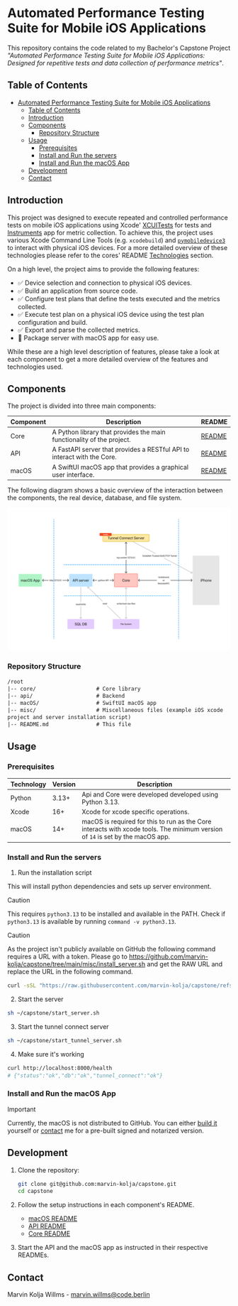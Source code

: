 # Automated Performance Testing Suite for Mobile iOS Applications

This repository contains the code related to my Bachelor's Capstone Project *"Automated Performance Testing Suite for
Mobile iOS Applications: Designed for repetitive tests and data collection of performance metrics"*.

## Table of Contents

<!-- TOC -->

* [Automated Performance Testing Suite for Mobile iOS Applications](#automated-performance-testing-suite-for-mobile-ios-applications)
    * [Table of Contents](#table-of-contents)
    * [Introduction](#introduction)
    * [Components](#components)
        * [Repository Structure](#repository-structure)
    * [Usage](#usage)
        * [Prerequisites](#prerequisites)
        * [Install and Run the servers](#install-and-run-the-servers)
        * [Install and Run the macOS App](#install-and-run-the-macos-app)
    * [Development](#development)
    * [Contact](#contact)

<!-- TOC -->

## Introduction

This project was designed to execute repeated and controlled performance tests on mobile iOS applications using Xcode' [XCUITests](https://developer.apple.com/documentation/xctest/user-interface-tests) for tests and [Instruments](https://developer.apple.com/tutorials/instruments/) app for metric collection. To achieve this, the project uses various Xcode Command Line Tools (e.g. `xcodebuild`) and [`pymobiledevice3`](https://github.com/doronz88/pymobiledevice3/tree/master) to interact with physical iOS devices. For a more detailed overview of these technologies please refer to the cores' README [Technologies](core/README.md#main-technologies) section.

On a high level, the project aims to provide the following features:

- ✅ Device selection and connection to physical iOS devices.
- ✅ Build an application from source code.
- ✅ Configure test plans that define the tests executed and the metrics collected.
- ✅ Execute test plan on a physical iOS device using the test plan configuration and build.
- ✅ Export and parse the collected metrics.
- 🚧 Package server with macOS app for easy use.

While these are a high level description of features, please take a look at each component to get a more detailed overview of the features and technologies used.

## Components

The project is divided into three main components:

| Component | Description                                                             | README                    |
|-----------|-------------------------------------------------------------------------|---------------------------|
| Core      | A Python library that provides the main functionality of the project.   | [README](core/README.md)  |
| API       | A FastAPI server that provides a RESTful API to interact with the Core. | [README](api/README.md)   |
| macOS     | A SwiftUI macOS app that provides a graphical user interface.           | [README](macOS/README.md) |

The following diagram shows a basic overview of the interaction between the components, the real device, database, and file system.

<img src="docs/architecture_overview.png" width="800"/>

### Repository Structure

```
/root
|-- core/                   # Core library
|-- api/                    # Backend
|-- macOS/                  # SwiftUI macOS app
|-- misc/                   # Miscellaneous files (example iOS xcode project and server installation script)
|-- README.md               # This file
```

## Usage

### Prerequisites

| Technology | Version | Description                                                                                                                    |
|------------|---------|--------------------------------------------------------------------------------------------------------------------------------|
| Python     | 3.13+   | Api and Core were developed developed using Python 3.13.                                                                       |
| Xcode      | 16+     | Xcode for xcode specific operations.                                                                                           |
| macOS      | 14+     | macOS is required for this to run as the Core interacts with xcode tools. The minimum version of `14` is set by the macOS app. |

### Install and Run the servers

1. Run the installation script

This will install python dependencies and sets up server environment.

> [!CAUTION]
> This requires `python3.13` to be installed and available in the PATH. Check if `python3.13` is available by running `command -v python3.13`.

> [!CAUTION]
> As the project isn't publicly available on GitHub the following command requires a URL with a token.
> Please go to https://github.com/marvin-kolja/capstone/tree/main/misc/install_server.sh and get the RAW URL and replace the URL in the following command.

```bash
curl -sSL "https://raw.githubusercontent.com/marvin-kolja/capstone/refs/heads/main/misc/install_server.sh" | bash
```

2. Start the server

```bash
sh ~/capstone/start_server.sh
```

3. Start the tunnel connect server

```bash
sh ~/capstone/start_tunnel_server.sh
```

4. Make sure it's working

```bash
curl http://localhost:8000/health
# {"status":"ok","db":"ok","tunnel_connect":"ok"}
```

### Install and Run the macOS App

> [!IMPORTANT]
> Currently, the macOS is not distributed to GitHub. You can either [build it](macOS/README.md#distribution) yourself or [contact](#contact) me for a pre-built signed and notarized version.

## Development

1. Clone the repository:
   ```sh
   git clone git@github.com:marvin-kolja/capstone.git
   cd capstone
   ```

2. Follow the setup instructions in each component's README.
    - [macOS README](macOS/README.md)
    - [API README](api/README.md)
    - [Core README](core/README.md)

3. Start the API and the macOS app as instructed in their respective READMEs.

## Contact

Marvin Kolja Willms - [marvin.willms@code.berlin](mailto:marvin.willms@code.berlin)
